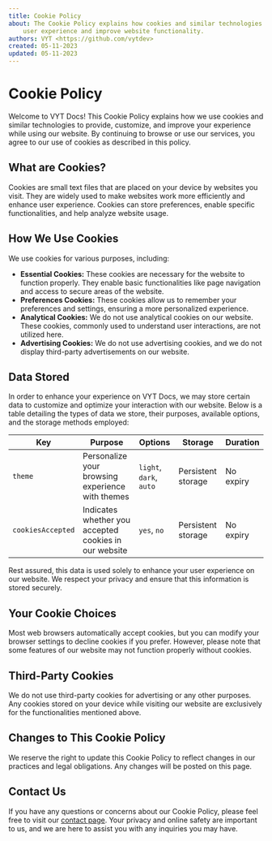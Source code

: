 ```yaml
---
title: Cookie Policy
about: The Cookie Policy explains how cookies and similar technologies are used on VYT Docs to enhance
	user experience and improve website functionality.
authors: VYT <https://github.com/vytdev>
created: 05-11-2023
updated: 05-11-2023
---
```


# Cookie Policy

Welcome to VYT Docs! This Cookie Policy explains how we use cookies and similar technologies to
provide, customize, and improve your experience while using our website. By continuing to browse or
use our services, you agree to our use of cookies as described in this policy.

## What are Cookies?

Cookies are small text files that are placed on your device by websites you visit. They are widely
used to make websites work more efficiently and enhance user experience. Cookies can store preferences,
enable specific functionalities, and help analyze website usage.

## How We Use Cookies

We use cookies for various purposes, including:

- **Essential Cookies:** These cookies are necessary for the website to function properly. They enable
  basic functionalities like page navigation and access to secure areas of the website.
- **Preferences Cookies:** These cookies allow us to remember your preferences and settings, ensuring
  a more personalized experience.
- **Analytical Cookies:** We do not use analytical cookies on our website. These cookies, commonly
  used to understand user interactions, are not utilized here.
- **Advertising Cookies:** We do not use advertising cookies, and we do not display third-party
  advertisements on our website.

## Data Stored

In order to enhance your experience on VYT Docs, we may store certain data to customize and optimize
your interaction with our website. Below is a table detailing the types of data we store, their
purposes, available options, and the storage methods employed:

| Key               | Purpose                                               | Options                 | Storage            | Duration  |
| ----------------- | ----------------------------------------------------- | ----------------------- | ------------------ | --------- |
| `theme`           | Personalize your browsing experience with themes      | `light`, `dark`, `auto` | Persistent storage | No expiry |
| `cookiesAccepted` | Indicates whether you accepted cookies in our website | `yes`, `no`             | Persistent storage | No expiry |

Rest assured, this data is used solely to enhance your user experience on our website. We respect your
privacy and ensure that this information is stored securely.

## Your Cookie Choices

Most web browsers automatically accept cookies, but you can modify your browser settings to decline
cookies if you prefer. However, please note that some features of our website may not function properly
without cookies.

## Third-Party Cookies

We do not use third-party cookies for advertising or any other purposes. Any cookies stored on your
device while visiting our website are exclusively for the functionalities mentioned above.

## Changes to This Cookie Policy

We reserve the right to update this Cookie Policy to reflect changes in our practices and legal
obligations. Any changes will be posted on this page.

## Contact Us

If you have any questions or concerns about our Cookie Policy, please feel free to visit our
[contact page](contact.md). Your privacy and online safety are important to us, and we are here to
assist you with any inquiries you may have.
